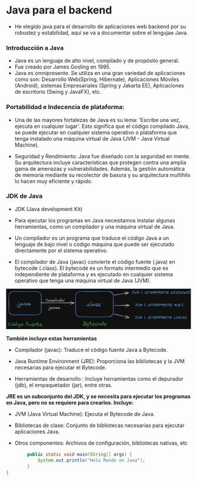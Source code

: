 # Java para el backend

- He elegido java para el desarrollo de aplicaciones web backend por su robustez y estabilidad, aquí se va a documentar sobre el lengujae Java.


### Introducción a Java

- Java es un lenguaje de alto nivel, compilado y de propósito general.
- Fue creado por James Gosling en 1995.
- Java es omnipresente. Se utiliza en una gran variedad de aplicaciones como son: Desarrollo Web(Spring, Hibernate), Aplicaciones Móviles (Android), sistemas Empresariales (Spring y Jakarta EE), Aplicaciones de escritorio (Swing y JavaFX), etc.


### Portabilidad e Indecencia de plataforma:

- Una de las mayores fortalezas de Java es su lema: 'Escribe una vez, ejecuta en cualquier lugar'. Esto significa que el código compilado Java, se puede ejecutar en cualquier sistema operativo o plataforma que tenga instalado una máquina virtual de Java (JVM - Java Virtual Machine).

- Seguridad y Rendimiento: Java fue diseñado con la seguridad en mente. Su arquitectura incluye características que protegen contra una amplia gama de amenazas y vulnerabilidades. Además, la gestión automática de memoria mediante su recolector de basura y su arquitectura multihilo lo hacen muy eficiente y rápido.


### JDK de Java

- JDK (Java development Kit)

- Para ejecutar los programas en Java necesitamos instalar algunas herramientas, como un compilador y una máquina virtual de Java.

- Un compilador es un programa que traduce el código Java a un lenguaje de bajo nivel o código máquina que puede ser ejecutado directamente por el sistema operativo.

- El compilador de Java (javac) convierte el código fuente (.java) en bytecode (.class). El bytecode es un formato intermedio que es independiente de plataforma y es ejecutado en cualquier sistema operativo que tenga una máquina virtual de Java (JVM).


![jdk](img/JDK.png)


**También incluye estas herramientas**

- Compilador (javac): Traduce el código fuente Java a Bytecode.

- Java Runtime Environment (JRE): Proporciona las bibliotecas y la JVM necesarias para ejecutar el Bytecode.

- Herramientas de desarrollo : Incluye herramientas como el depurador (jdb), el empaquetador (jar), entre otras.

**JRE es un subconjunto del JDK, y se necesita para ejecutar los programas en Java, pero no se requiere para crearlos. Incluye:**

- JVM (Java Virtual Machine): Ejecuta el Bytecode de Java.

- Bibliotecas de clase: Conjunto de bibliotecas necesarias para ejecutar aplicaciones Java.

- Otros componentes: Archivos de configuración, bibliotecas nativas, etc

``` java public class Saludo {
		public static void main(String[] args) {
			System.out.println("Hola Mundo en Java");
		}
}
```